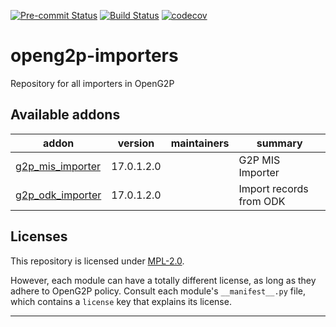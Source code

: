 
<!-- /!\ Non OCA Context : Set here the badge of your runbot / runboat instance. -->
[![Pre-commit Status](https://github.com/OpenG2P/openg2p-importer/actions/workflows/pre-commit.yml/badge.svg?branch=17.0-develop)](https://github.com/OpenG2P/openg2p-importer/actions/workflows/pre-commit.yml?query=branch%3A17.0-develop)
[![Build Status](https://github.com/OpenG2P/openg2p-importer/actions/workflows/test.yml/badge.svg?branch=17.0-develop)](https://github.com/OpenG2P/openg2p-importer/actions/workflows/test.yml?query=branch%3A17.0-develop)
[![codecov](https://codecov.io/gh/OpenG2P/openg2p-importer/branch/17.0-develop/graph/badge.svg)](https://codecov.io/gh/OpenG2P/openg2p-importer)
<!-- /!\ Non OCA Context : Set here the badge of your translation instance. -->

<!-- /!\ do not modify above this line -->

# openg2p-importers

Repository for all importers in OpenG2P

<!-- /!\ do not modify below this line -->

<!-- prettier-ignore-start -->

[//]: # (addons)

Available addons
----------------
addon | version | maintainers | summary
--- | --- | --- | ---
[g2p_mis_importer](g2p_mis_importer/) | 17.0.1.2.0 |  | G2P MIS Importer
[g2p_odk_importer](g2p_odk_importer/) | 17.0.1.2.0 |  | Import records from ODK

[//]: # (end addons)

<!-- prettier-ignore-end -->

## Licenses

This repository is licensed under [MPL-2.0](LICENSE).

However, each module can have a totally different license, as long as they adhere to OpenG2P
policy. Consult each module's `__manifest__.py` file, which contains a `license` key
that explains its license.

----
<!-- /!\ Non OCA Context : Set here the full description of your organization. -->
